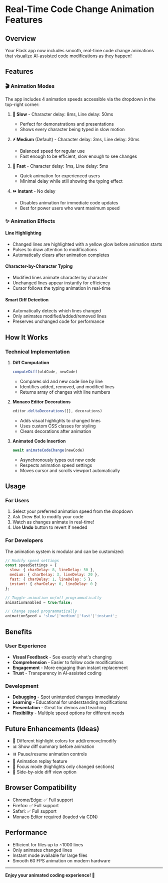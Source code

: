 # Real-Time Code Change Animation Features

## Overview
Your Flask app now includes smooth, real-time code change animations that visualize AI-assisted code modifications as they happen!

## Features

### 🎬 Animation Modes
The app includes 4 animation speeds accessible via the dropdown in the top-right corner:

1. **🐌 Slow** - Character delay: 8ms, Line delay: 50ms
   - Perfect for demonstrations and presentations
   - Shows every character being typed in slow motion

2. **⚡ Medium** (Default) - Character delay: 3ms, Line delay: 20ms
   - Balanced speed for regular use
   - Fast enough to be efficient, slow enough to see changes

3. **🚀 Fast** - Character delay: 1ms, Line delay: 5ms
   - Quick animation for experienced users
   - Minimal delay while still showing the typing effect

4. **⏩ Instant** - No delay
   - Disables animation for immediate code updates
   - Best for power users who want maximum speed

### ✨ Animation Effects

#### Line Highlighting
- Changed lines are highlighted with a yellow glow before animation starts
- Pulses to draw attention to modifications
- Automatically clears after animation completes

#### Character-by-Character Typing
- Modified lines animate character by character
- Unchanged lines appear instantly for efficiency
- Cursor follows the typing animation in real-time

#### Smart Diff Detection
- Automatically detects which lines changed
- Only animates modified/added/removed lines
- Preserves unchanged code for performance

## How It Works

### Technical Implementation

1. **Diff Computation**
   ```javascript
   computeDiff(oldCode, newCode)
   ```
   - Compares old and new code line by line
   - Identifies added, removed, and modified lines
   - Returns array of changes with line numbers

2. **Monaco Editor Decorations**
   ```javascript
   editor.deltaDecorations([], decorations)
   ```
   - Adds visual highlights to changed lines
   - Uses custom CSS classes for styling
   - Clears decorations after animation

3. **Animated Code Insertion**
   ```javascript
   await animateCodeChange(newCode)
   ```
   - Asynchronously types out new code
   - Respects animation speed settings
   - Moves cursor and scrolls viewport automatically

## Usage

### For Users
1. Select your preferred animation speed from the dropdown
2. Ask Drew Bot to modify your code
3. Watch as changes animate in real-time!
4. Use **Undo** button to revert if needed

### For Developers
The animation system is modular and can be customized:

```javascript
// Modify speed settings
const speedSettings = {
  slow: { charDelay: 8, lineDelay: 50 },
  medium: { charDelay: 3, lineDelay: 20 },
  fast: { charDelay: 1, lineDelay: 5 },
  instant: { charDelay: 0, lineDelay: 0 }
};

// Toggle animation on/off programmatically
animationEnabled = true/false;

// Change speed programmatically
animationSpeed = 'slow'|'medium'|'fast'|'instant';
```

## Benefits

### User Experience
- **Visual Feedback** - See exactly what's changing
- **Comprehension** - Easier to follow code modifications
- **Engagement** - More engaging than instant replacement
- **Trust** - Transparency in AI-assisted coding

### Development
- **Debugging** - Spot unintended changes immediately
- **Learning** - Educational for understanding modifications
- **Presentation** - Great for demos and teaching
- **Flexibility** - Multiple speed options for different needs

## Future Enhancements (Ideas)

- 🎨 Different highlight colors for add/remove/modify
- 📊 Show diff summary before animation
- ⏸️ Pause/resume animation controls
- 🔄 Animation replay feature
- 🎯 Focus mode (highlights only changed sections)
- 📝 Side-by-side diff view option

## Browser Compatibility
- Chrome/Edge: ✅ Full support
- Firefox: ✅ Full support
- Safari: ✅ Full support
- Monaco Editor required (loaded via CDN)

## Performance
- Efficient for files up to ~1000 lines
- Only animates changed lines
- Instant mode available for large files
- Smooth 60 FPS animation on modern hardware

---

**Enjoy your animated coding experience! 🎉**

